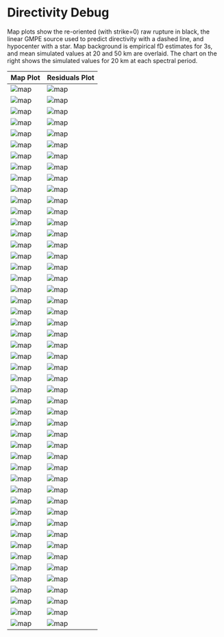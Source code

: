 # Directivity Debug

Map plots show the re-oriented (with strike=0) raw rupture in black, the linear GMPE source used to predict directivity with a dashed line, and hypocenter with a star. Map background is empirical fD estimates for 3s, and mean simulated values at 20 and 50 km are overlaid. The chart on the right shows the simulated values for 20 km at each spectral period.

| Map Plot | Residuals Plot |
|-----|-----|
| ![map](event_165223_map.png) | ![map](event_165223_residuals.png) |
| ![map](event_212169_map.png) | ![map](event_212169_residuals.png) |
| ![map](event_337250_map.png) | ![map](event_337250_residuals.png) |
| ![map](event_347099_map.png) | ![map](event_347099_residuals.png) |
| ![map](event_772547_map.png) | ![map](event_772547_residuals.png) |
| ![map](event_892766_map.png) | ![map](event_892766_residuals.png) |
| ![map](event_1015459_map.png) | ![map](event_1015459_residuals.png) |
| ![map](event_1093254_map.png) | ![map](event_1093254_residuals.png) |
| ![map](event_1214181_map.png) | ![map](event_1214181_residuals.png) |
| ![map](event_1251273_map.png) | ![map](event_1251273_residuals.png) |
| ![map](event_1286567_map.png) | ![map](event_1286567_residuals.png) |
| ![map](event_1392299_map.png) | ![map](event_1392299_residuals.png) |
| ![map](event_1445978_map.png) | ![map](event_1445978_residuals.png) |
| ![map](event_1460293_map.png) | ![map](event_1460293_residuals.png) |
| ![map](event_1520462_map.png) | ![map](event_1520462_residuals.png) |
| ![map](event_1541835_map.png) | ![map](event_1541835_residuals.png) |
| ![map](event_1612183_map.png) | ![map](event_1612183_residuals.png) |
| ![map](event_1649070_map.png) | ![map](event_1649070_residuals.png) |
| ![map](event_1830946_map.png) | ![map](event_1830946_residuals.png) |
| ![map](event_1953161_map.png) | ![map](event_1953161_residuals.png) |
| ![map](event_2046961_map.png) | ![map](event_2046961_residuals.png) |
| ![map](event_2130414_map.png) | ![map](event_2130414_residuals.png) |
| ![map](event_2251882_map.png) | ![map](event_2251882_residuals.png) |
| ![map](event_2568316_map.png) | ![map](event_2568316_residuals.png) |
| ![map](event_2710605_map.png) | ![map](event_2710605_residuals.png) |
| ![map](event_2763155_map.png) | ![map](event_2763155_residuals.png) |
| ![map](event_2896814_map.png) | ![map](event_2896814_residuals.png) |
| ![map](event_2917912_map.png) | ![map](event_2917912_residuals.png) |
| ![map](event_2931766_map.png) | ![map](event_2931766_residuals.png) |
| ![map](event_2983357_map.png) | ![map](event_2983357_residuals.png) |
| ![map](event_3105436_map.png) | ![map](event_3105436_residuals.png) |
| ![map](event_3278068_map.png) | ![map](event_3278068_residuals.png) |
| ![map](event_3355714_map.png) | ![map](event_3355714_residuals.png) |
| ![map](event_3387232_map.png) | ![map](event_3387232_residuals.png) |
| ![map](event_3400891_map.png) | ![map](event_3400891_residuals.png) |
| ![map](event_3428607_map.png) | ![map](event_3428607_residuals.png) |
| ![map](event_3695503_map.png) | ![map](event_3695503_residuals.png) |
| ![map](event_3700891_map.png) | ![map](event_3700891_residuals.png) |
| ![map](event_3811221_map.png) | ![map](event_3811221_residuals.png) |
| ![map](event_3982318_map.png) | ![map](event_3982318_residuals.png) |
| ![map](event_4078731_map.png) | ![map](event_4078731_residuals.png) |
| ![map](event_4102242_map.png) | ![map](event_4102242_residuals.png) |
| ![map](event_4223249_map.png) | ![map](event_4223249_residuals.png) |
| ![map](event_4258309_map.png) | ![map](event_4258309_residuals.png) |
| ![map](event_4391324_map.png) | ![map](event_4391324_residuals.png) |
| ![map](event_4461097_map.png) | ![map](event_4461097_residuals.png) |
| ![map](event_4562502_map.png) | ![map](event_4562502_residuals.png) |
| ![map](event_4627968_map.png) | ![map](event_4627968_residuals.png) |
| ![map](event_4660001_map.png) | ![map](event_4660001_residuals.png) |

